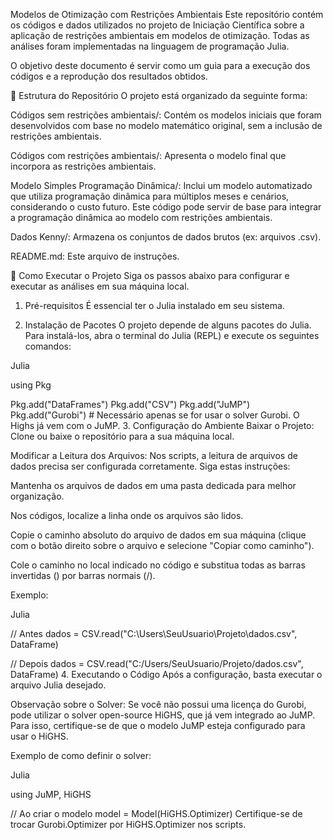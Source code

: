 Modelos de Otimização com Restrições Ambientais
Este repositório contém os códigos e dados utilizados no projeto de Iniciação Científica sobre a aplicação de restrições ambientais em modelos de otimização. Todas as análises foram implementadas na linguagem de programação Julia.

O objetivo deste documento é servir como um guia para a execução dos códigos e a reprodução dos resultados obtidos.

📂 Estrutura do Repositório
O projeto está organizado da seguinte forma:

Códigos sem restrições ambientais/: Contém os modelos iniciais que foram desenvolvidos com base no modelo matemático original, sem a inclusão de restrições ambientais.

Códigos com restrições ambientais/: Apresenta o modelo final que incorpora as restrições ambientais.

Modelo Simples Programação Dinâmica/: Inclui um modelo automatizado que utiliza programação dinâmica para múltiplos meses e cenários, considerando o custo futuro. Este código pode servir de base para integrar a programação dinâmica ao modelo com restrições ambientais.

Dados Kenny/: Armazena os conjuntos de dados brutos (ex: arquivos .csv).

README.md: Este arquivo de instruções.

🚀 Como Executar o Projeto
Siga os passos abaixo para configurar e executar as análises em sua máquina local.

1. Pré-requisitos
É essencial ter o Julia instalado em seu sistema.

2. Instalação de Pacotes
O projeto depende de alguns pacotes do Julia. Para instalá-los, abra o terminal do Julia (REPL) e execute os seguintes comandos:

Julia

using Pkg

Pkg.add("DataFrames")
Pkg.add("CSV")
Pkg.add("JuMP")
Pkg.add("Gurobi") # Necessário apenas se for usar o solver Gurobi. O Highs já vem com o JuMP.
3. Configuração do Ambiente
Baixar o Projeto:
Clone ou baixe o repositório para a sua máquina local.

Modificar a Leitura dos Arquivos:
Nos scripts, a leitura de arquivos de dados precisa ser configurada corretamente. Siga estas instruções:

Mantenha os arquivos de dados em uma pasta dedicada para melhor organização.

Nos códigos, localize a linha onde os arquivos são lidos.

Copie o caminho absoluto do arquivo de dados em sua máquina (clique com o botão direito sobre o arquivo e selecione "Copiar como caminho").

Cole o caminho no local indicado no código e substitua todas as barras invertidas (\) por barras normais (/).

Exemplo:

Julia

// Antes
dados = CSV.read("C:\\Users\\SeuUsuario\\Projeto\\dados.csv", DataFrame)

// Depois
dados = CSV.read("C:/Users/SeuUsuario/Projeto/dados.csv", DataFrame)
4. Executando o Código
Após a configuração, basta executar o arquivo Julia desejado.

Observação sobre o Solver: Se você não possui uma licença do Gurobi, pode utilizar o solver open-source HiGHS, que já vem integrado ao JuMP. Para isso, certifique-se de que o modelo JuMP esteja configurado para usar o HiGHS.

Exemplo de como definir o solver:

Julia

using JuMP, HiGHS

// Ao criar o modelo
model = Model(HiGHS.Optimizer)
Certifique-se de trocar Gurobi.Optimizer por HiGHS.Optimizer nos scripts.
